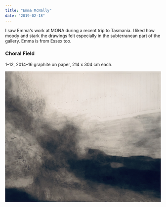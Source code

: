 ```yaml
---
title: "Emma McNally"
date: "2019-02-18"
---
```


I saw Emma's work at MONA during a recent trip to Tasmania. I liked how moody and stark the drawings felt especially in the subterranean part of the gallery. Emma is from Essex too.

### Choral Field
1–12, 2014–16 graphite on paper, 214 x 304 cm each.

![Choral Field](images/emmaMcNally_ChoralField.jpg)
